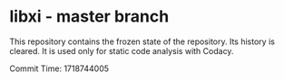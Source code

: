 # libxi - master branch

This repository contains the frozen state of the repository.
Its history is cleared. It is used only for static code
analysis with Codacy.

Commit Time: 1718744005